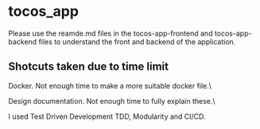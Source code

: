 # tocos_app

Please use the reamde.md files in the tocos-app-frontend and tocos-app-backend files to understand the front and backend of the application.

## Shotcuts taken due to time limit

Docker. Not enough time to make a more suitable docker file.\

Design documentation. Not enough time to fully explain these.\ 

I used Test Driven Development TDD, Modularity and CI/CD.
